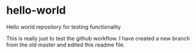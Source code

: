 # hello-world
Hello world repository for testing functionality

This is really just to test the github workflow. I have created a new branch from the old master and edited this readme file.
